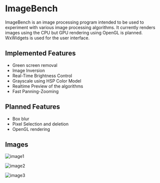 # ImageBench

ImageBench is an image processing program intended to be used to experiment with various image processing algorithms. It currently renders images using the CPU but GPU rendering using OpenGL is planned. WxWidgets is used for the user interface.



## Implemented Features

* Green screen removal
* Image Inversion
* Real-Time Brightness Control
* Grayscale using HSP Color Model
* Realtime Preview of the algorithms 
* Fast Panning-Zooming

## Planned Features
* Box blur
* Pixel Selection and deletion
* OpenGL rendering

## Images

![image1](https://i.ibb.co/HGTjCv5/mg1.png)

![image2](https://i.ibb.co/jwQ5zy6/mg2.png)

![image3](https://i.ibb.co/LpHvHc2/mg3.png)

